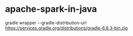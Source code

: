# apache-spark-in-java

gradle wrapper --gradle-distribution-url https://services.gradle.org/distributions/gradle-6.8.3-bin.zip

